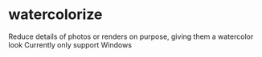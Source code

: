 # watercolorize
Reduce details of photos or renders on purpose, giving them a watercolor look
Currently only support Windows
